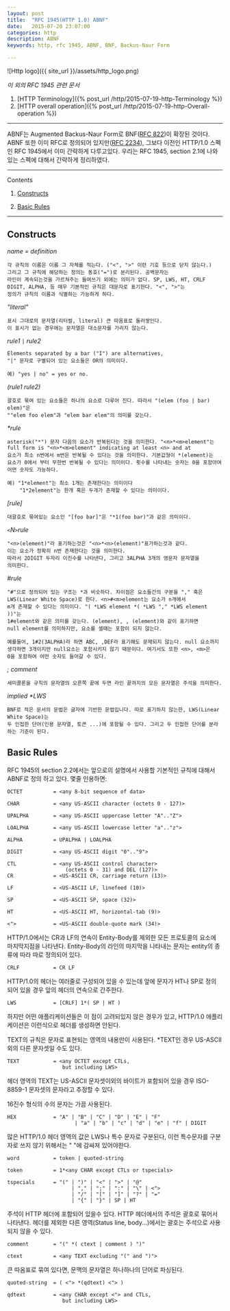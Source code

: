 ```yaml
---
layout: post
title:  "RFC 1945(HTTP 1.0) ABNF"
date:   2015-07-20 23:07:00
categories: http
description: ABNF
keywords: http, rfc 1945, ABNF, BNF, Backus-Naur Form

---
```


![Http logo]({{ site_url }}/assets/http_logo.png)

*이 외의 RFC 1945 관련 문서*

1. [HTTP Terminology]({% post_url /http/2015-07-19-http-Terminology %})
1. [HTTP overall operation]({% post_url /http/2015-07-19-http-Overall-operation %})

----

ABNF는 Augmented Backus-Naur Form로 BNF([RFC 822](https://www.ietf.org/rfc/rfc0822.txt))이 확장된 것이다. ABNF 또한 이미 RFC로 정의되어 있지만([RFC 2234](https://www.ietf.org/rfc/rfc2234.txt)), 그보다 이전인 HTTP/1.0 스펙인 RFC 1945에서 이미 간략하게 다루고있다. 우리는 RFC 1945, section 2.1에 나와있는 스펙에 대해서 간략하게 정리하였다.


----

Contents

1. [Constructs](#constructs)

1. [Basic Rules](#basic-rules)

----

## Constructs


_name = definition_

    각 규칙의 이름은 이름 그 자체를 적는다. ("<", ">" 이런 기호 등으로 닫지 않는다.)
    그리고 그 규칙에 해당하는 정의는 동호("=")로 분리된다. 공백문자는
    라인이 계속되는것을 가르쳐주는 들여쓰기 외에는 의미가 없다. SP, LWS, HT, CRLF
    DIGIT, ALPHA, 등 매우 기본적인 규칙은 대문자로 표기한다. "<", ">"는
    정의가 규칙의 이름과 식별하는 가능하게 하다.
    
_"literal"_

    표시 그대로의 문자열(리터럴, literal) 큰 따옴표로 둘러쌓인다.
    이 표시가 없는 경우에는 문자열은 대소문자를 가리지 않는다.

_rule1 `|` rule2_

    Elements separated by a bar ("I") are alternatives,
    "|" 문자로 구별되어 있는 요소들은 OR의 의미이다.
    
    예) "yes | no" = yes or no.

*(rule1 rule2)*

    괄호로 묶여 있는 요소들은 하나의 요소로 다루어 진다. 따라서 "(elem (foo | bar) elem)"은
    ""elem foo elem"과 "elem bar elem"의 의미를 갖는다.

_*rule_

    asterisk("*") 문자 다음의 요소가 반복된다는 것을 의미한다. "<n>*<m>element"는
    full form is "<n>*<m>element" indicating at least <n> and at
    요소가 최소 n번에서 m번은 반복될 수 있다는 것을 의미한다. 기본값형이 *(element)는
    요소가 0에서 부터 무한번 반복될 수 있다는 의미이다. 횟수를 나타내는 숫자는 0을 포함아여 어떤 숫자도 가능하다.
    
    예) "1*element"는 최소 1개는 존재한다는 의미이다
        "1*2element"는 한개 혹은 두개가 존재할 수 있다는 의미이다.

_[rule]_

    대괄호로 묶여있는 요소인 "[foo bar]"은 "*1(foo bar)"과 같은 의미이다.

_`<`N`>`rule_

    "<n>(element)"라 표기하는것은 "<n>*<n>(element)"표가하는것과 같다.
    이는 요소가 정확히 n번 존재한다는 것을 의미한다.
    따라서 2DIGIT 두자리 이진수를 나타낸다, 그리고 3ALPHA 3개의 영문자 문자열을
    의미한다.
    
_#rule_
    
    "#"으로 정의되어 있는 구조는 *과 비슷하다. 차이점은 요소들간의 구분을 "," 혹은
    LWS(Linear White Space)로 한다. <n>#<m>element는 요소가 n개에서
    m개 존재할 수 있다는 의미이다. "( *LWS element *( *LWS "," *LWS element ))"는
    1#element와 같은 의미를 갖는다. (element), , (element)와 같이 표기하면
    null element를 의미하지만, 요소를 셀때는 포함이 되지 않는다.
    
    예를들어, 1#2(3ALPHA)라 하면 ABC, ,DEF라 표기해도 문제되지 않는다. null 요소까지
    생각하면 3개이지만 null요소는 포함시키지 않기 때문이다. 여기서도 또한 <n>, <m>은
    0을 포함하여 어떤 숫자도 들어갈 수 있다.

_; comment_

    세미콜론을 규칙의 문자열의 오른쪽 끝에 두면 라인 끝까지의 모든 문자열은 주석을 의미한다.

_implied *LWS_
    
    BNF로 적은 문서의 문법은 글자에 기반한 문법입니다. 따로 표기하지 않는한, LWS(Linear White Space)는
    두 인접한 단어(인용 문자열, 토큰 ...)에 포함될 수 있다. 그리고 두 인접한 단어를 분라하는 기준이 된다. 


## Basic Rules

RFC 1945의 section 2.2에서는 앞으로의 설명에서 사용할 기본적인 규칙에 대해서 ABNF로 정의 하고 있다. 몇줄 인용하면:


    OCTET          = <any 8-bit sequence of data>

    CHAR           = <any US-ASCII character (octets 0 - 127)>

    UPALPHA        = <any US-ASCII uppercase letter "A".."Z">

    LOALPHA        = <any US-ASCII lowercase letter "a".."z">

    ALPHA          = UPALPHA | LOALPHA

    DIGIT          = <any US-ASCII digit "0".."9">

    CTL            = <any US-ASCII control character> 
                       (octets 0 - 31) and DEL (127)>
    CR             = <US-ASCII CR, carriage return (13)>

    LF             = <US-ASCII LF, linefeed (10)>

    SP             = <US-ASCII SP, space (32)>

    HT             = <US-ASCII HT, horizontal-tab (9)>

    <">            = <US-ASCII double-quote mark (34)>

HTTP/1.0에서는 CR과 LF의 연속이 Entity-Body를 제외한 모든 프로토콜의 요소에 마지막지점을 나타낸다. Entity-Body의 라인의 마지막을 나타내는 문자는 entity의 종류에 따라 따로 정의되어 있다.

    CRLF           = CR LF

HTTP/1.0의 헤더는 여러줄로 구성되어 있을 수 있는데 앞에 문자가 HT나 SP로 정의 되어 있을 경우 앞의 헤더의 연속으로 간주한다.

    LWS            = [CRLF] 1*( SP | HT )

하지만 어떤 애플리케이션들은 이 점이 고려되있지 않은 경우가 있고, HTTP/1.0 애플리케이션은 이런식으로 헤더를 생성하면 안된다.

TEXT의 규칙은 문자로 표현되는 영역의 내용만이 사용된다. *TEXT인 경우 US-ASCII 외의 다른 문자셋일 수도 있다.

    TEXT           = <any OCTET except CTLs,
                      but including LWS>
헤더 영역의 TEXT는 US-ASCII 문자셋이외의 바이트가 포함되어 있을 경우 ISO-8859-1 문자셋의 문자라고 추정할 수 있다.

16진수 형식의 수의 문자는 가끔 사용된다.

    HEX            = "A" | "B" | "C" | "D" | "E" | "F"
                          | "a" | "b" | "c" | "d" | "e" | "f" | DIGIT

많은 HTTP/1.0 헤더 영역의 값은 LWS나 특수 문자로 구분된다, 이런 특수문자를 구분자로 쓰지 않기 위해서는 " "에 감싸져 있어야한다.

    word           = token | quoted-string

    token          = 1*<any CHAR except CTLs or tspecials>

    tspecials      = "(" | ")" | "<" | ">" | "@"
                         | "," | ";" | ":" | "\" | <">
                         | "/" | "[" | "]" | "?" | "="
                         | "{" | "}" | SP | HT

주석이 HTTP 헤더에 포함되어 있을수 있다. HTTP 헤더에서의 주석은 괄호로 묶어서 나타낸다. 헤더를 제외한 다른 영역(Status line, body...)에서는 괄호는 주석으로 사용되지 않을 수 있다.

    comment        = "(" *( ctext | comment ) ")"

    ctext          = <any TEXT excluding "(" and ")">

큰 따옴표로 묶여 있다면, 문맥의 문자열은 하나하나의 단어로 파싱된다.

    quoted-string  = ( <"> *(qdtext) <"> )

    qdtext         = <any CHAR except <"> and CTLs,
                      but including LWS>

